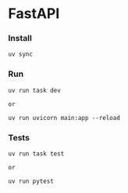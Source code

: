 # FastAPI

### Install

```
uv sync
```

### Run

```
uv run task dev

or

uv run uvicorn main:app --reload
```

### Tests

```
uv run task test

or

uv run pytest
```
